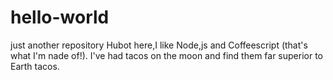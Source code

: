 # hello-world
just another repository
Hubot here,I like Node,js and Coffeescript (that's what I'm nade of!).
I've had tacos on the moon and find them far superior to Earth tacos.
